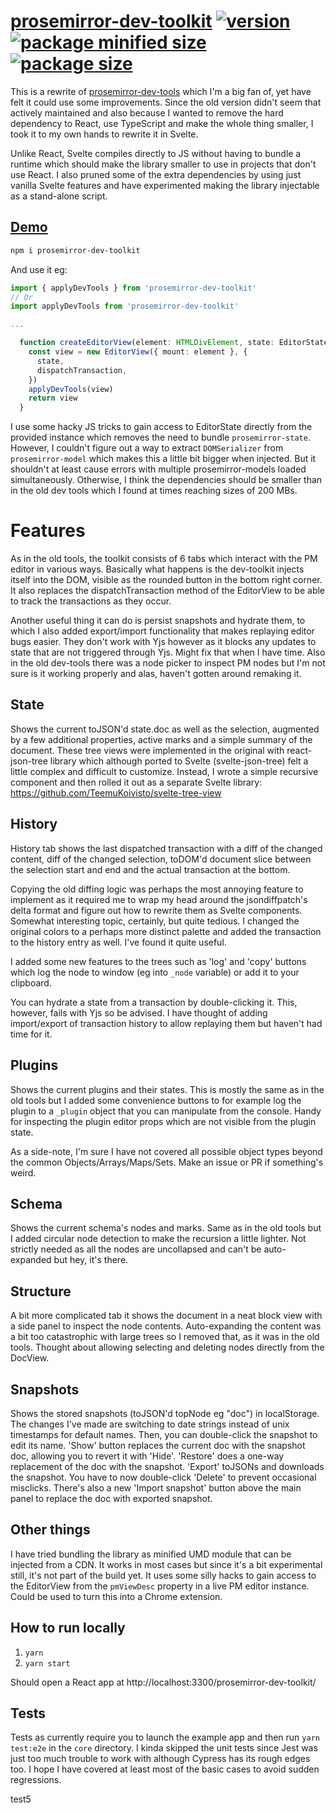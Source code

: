 # [prosemirror-dev-toolkit](https://github.com/TeemuKoivisto/prosemirror-dev-toolkit) [![version](https://img.shields.io/npm/v/prosemirror-dev-toolkit?style=flat-square)](https://www.npmjs.com/package/prosemirror-dev-toolkit) [![package minified size](https://img.shields.io/bundlephobia/min/prosemirror-dev-toolkit?style=flat-square&color=important)](https://bundlephobia.com/result?p=prosemirror-dev-toolkit) [![package size](https://img.shields.io/bundlephobia/minzip/prosemirror-dev-toolkit?style=flat-square)](https://bundlephobia.com/result?p=prosemirror-dev-toolkit)

This is a rewrite of [prosemirror-dev-tools](https://github.com/d4rkr00t/prosemirror-dev-tools) which I'm a big fan of, yet have felt it could use some improvements. Since the old version didn't seem that actively maintained and also because I wanted to remove the hard dependency to React, use TypeScript and make the whole thing smaller, I took it to my own hands to rewrite it in Svelte.

Unlike React, Svelte compiles directly to JS without having to bundle a runtime which should make the library smaller to use in projects that don't use React. I also pruned some of the extra dependencies by using just vanilla Svelte features and have experimented making the library injectable as a stand-alone script.

## [Demo](https://teemukoivisto.github.io/prosemirror-dev-toolkit/)

```sh
npm i prosemirror-dev-toolkit
```

And use it eg:

```ts
import { applyDevTools } from 'prosemirror-dev-toolkit'
// Or
import applyDevTools from 'prosemirror-dev-toolkit'

...

  function createEditorView(element: HTMLDivElement, state: EditorState) {
    const view = new EditorView({ mount: element }, {
      state,
      dispatchTransaction,
    })
    applyDevTools(view)
    return view
  }
```

I use some hacky JS tricks to gain access to EditorState directly from the provided instance which removes the need to bundle `prosemirror-state`. However, I couldn't figure out a way to extract `DOMSerializer` from `prosemirror-model` which makes this a little bit bigger when injected. But it shouldn't at least cause errors with multiple prosemirror-models loaded simultaneously. Otherwise, I think the dependencies should be smaller than in the old dev tools which I found at times reaching sizes of 200 MBs.

# Features

As in the old tools, the toolkit consists of 6 tabs which interact with the PM editor in various ways. Basically what happens is the dev-toolkit injects itself into the DOM, visible as the rounded button in the bottom right corner. It also replaces the dispatchTransaction method of the EditorView to be able to track the transactions as they occur.

Another useful thing it can do is persist snapshots and hydrate them, to which I also added export/import functionality that makes replaying editor bugs easier. They don't work with Yjs however as it blocks any updates to state that are not triggered through Yjs. Might fix that when I have time. Also in the old dev-tools there was a node picker to inspect PM nodes but I'm not sure is it working properly and alas, haven't gotten around remaking it.

## State

Shows the current toJSON'd state.doc as well as the selection, augmented by a few additional properties, active marks and a simple summary of the document. These tree views were implemented in the original with react-json-tree library which although ported to Svelte (svelte-json-tree) felt a little complex and difficult to customize. Instead, I wrote a simple recursive component and then rolled it out as a separate Svelte library: https://github.com/TeemuKoivisto/svelte-tree-view

## History

History tab shows the last dispatched transaction with a diff of the changed content, diff of the changed selection, toDOM'd document slice between the selection start and end and the actual transaction at the bottom.

Copying the old diffing logic was perhaps the most annoying feature to implement as it required me to wrap my head around the jsondiffpatch's delta format and figure out how to rewrite them as Svelte components. Somewhat interesting topic, certainly, but quite tedious. I changed the original colors to a perhaps more distinct palette and added the transaction to the history entry as well. I've found it quite useful.

I added some new features to the trees such as 'log' and 'copy' buttons which log the node to window (eg into `_node` variable) or add it to your clipboard.

You can hydrate a state from a transaction by double-clicking it. This, however, fails with Yjs so be advised. I have thought of adding import/export of transaction history to allow replaying them but haven't had time for it.

## Plugins

Shows the current plugins and their states. This is mostly the same as in the old tools but I added some convenience buttons to for example log the plugin to a `_plugin` object that you can manipulate from the console. Handy for inspecting the plugin editor props which are not visible from the plugin state.

As a side-note, I'm sure I have not covered all possible object types beyond the common Objects/Arrays/Maps/Sets. Make an issue or PR if something's weird.

## Schema

Shows the current schema's nodes and marks. Same as in the old tools but I added circular node detection to make the recursion a little lighter. Not strictly needed as all the nodes are uncollapsed and can't be auto-expanded but hey, it's there.

## Structure

A bit more complicated tab it shows the document in a neat block view with a side panel to inspect the node contents. Auto-expanding the content was a bit too catastrophic with large trees so I removed that, as it was in the old tools. Thought about allowing selecting and deleting nodes directly from the DocView.

## Snapshots

Shows the stored snapshots (toJSON'd topNode eg "doc") in localStorage. The changes I've made are switching to date strings instead of unix timestamps for default names. Then, you can double-click the snapshot to edit its name. 'Show' button replaces the current doc with the snapshot doc, allowing you to revert it with 'Hide'. 'Restore' does a one-way replacement of the doc with the snapshot. 'Export' toJSONs and downloads the snapshot. You have to now double-click 'Delete' to prevent occasional misclicks. There's also a new 'Import snapshot' button above the main panel to replace the doc with exported snapshot.

## Other things

I have tried bundling the library as minified UMD module that can be injected from a CDN. It works in most cases but since it's a bit experimental still, it's not part of the build yet. It uses some silly hacks to gain access to the EditorView from the `pmViewDesc` property in a live PM editor instance. Could be used to turn this into a Chrome extension.

## How to run locally

1. `yarn`
2. `yarn start`

Should open a React app at http://localhost:3300/prosemirror-dev-toolkit/

## Tests

Tests as currently require you to launch the example app and then run `yarn test:e2e` in the `core` directory. I kinda skipped the unit tests since Jest was just too much trouble to work with although Cypress has its rough edges too. I hope I have covered at least most of the basic cases to avoid sudden regressions.

test5